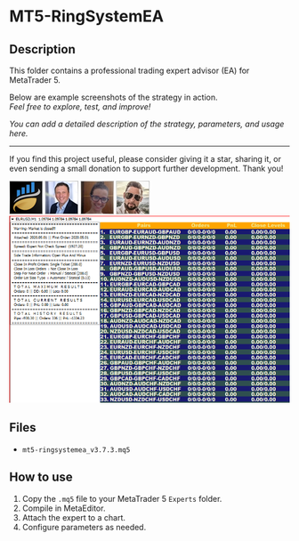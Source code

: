 # MT5-RingSystemEA

## Description
This folder contains a professional trading expert advisor (EA) for MetaTrader 5.

Below are example screenshots of the strategy in action.  
*Feel free to explore, test, and improve!*

*You can add a detailed description of the strategy, parameters, and usage here.*

---

If you find this project useful, please consider giving it a star, sharing it, or even sending a small donation to support further development. Thank you!

![Screenshot](5F1415C9-BB8C.png)
![Screenshot](5FB69631-D689.jpg)
![Screenshot](6245ACAF-A95E.jpg)
![Screenshot](636428B5-CE88.jpg)
![Screenshot](RingSystemEA-ImageCode__1.PNG)

## Files
- `mt5-ringsystemea_v3.7.3.mq5`

## How to use
1. Copy the `.mq5` file to your MetaTrader 5 `Experts` folder.
2. Compile in MetaEditor.
3. Attach the expert to a chart.
4. Configure parameters as needed.
